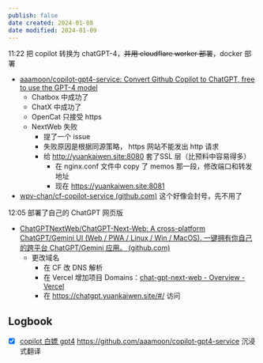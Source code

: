 ```yaml
---
publish: false
date created: 2024-01-08
date modified: 2024-01-09
---
```

11:22
把 copilot 转换为 chatGPT-4，~~并用 cloudflare worker 部署~~，docker 部署
+ [aaamoon/copilot-gpt4-service: Convert Github Copilot to ChatGPT, free to use the GPT-4 model](https://github.com/aaamoon/copilot-gpt4-service?tab=readme-ov-file)
	+ Chatbox 中成功了
	+ ChatX 中成功了
	+ OpenCat 只接受 https
	+ NextWeb 失败
		+ 提了一个 issue
		+ 失败原因是根据同源策略， https 网站不能发出 http 请求
		+ 给 http://yuankaiwen.site:8080 套了SSL 层（比预料中容易得多）
			+ 在 nginx.conf 文件中 copy 了 memos 那一段，修改端口和转发地址
			+ 现在 https://yuankaiwen.site:8081 
+ [wpv-chan/cf-copilot-service (github.com)](https://github.com/wpv-chan/cf-copilot-service?tab=readme-ov-file) 这个好像会封号，先不用了

12:05
部署了自己的 ChatGPT 网页版
+ [ChatGPTNextWeb/ChatGPT-Next-Web: A cross-platform ChatGPT/Gemini UI (Web / PWA / Linux / Win / MacOS). 一键拥有你自己的跨平台 ChatGPT/Gemini 应用。 (github.com)](https://github.com/ChatGPTNextWeb/ChatGPT-Next-Web?tab=readme-ov-file)
	+ 更改域名
		+ 在 CF 改 DNS 解析
		+ 在 Vercel 增加项目 Domains：[chat-gpt-next-web - Overview - Vercel](https://vercel.com/joeyscaves-projects/chat-gpt-next-web/settings/domains)
		+ 在 https://chatgpt.yuankaiwen.site/#/ 访问






## Logbook
- [x] [copilot 白嫖 gpt4](things:///show?id=CCYpmbXgKghPJZugEshqT3)
	https://github.com/aaamoon/copilot-gpt4-service
	沉浸式翻译